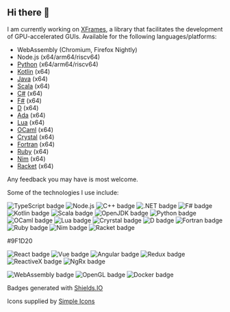 ## Hi there 👋

I am currently working on [XFrames](https://github.com/xframes-project/xframes), a library that facilitates the development of GPU-accelerated GUIs. Available for the following languages/platforms:

- WebAssembly (Chromium, Firefox Nightly)
- Node.js (x64/arm64/riscv64)
- [Python](https://github.com/xframes-project/xframes-python) (x64/arm64/riscv64)
- [Kotlin](https://github.com/xframes-project/xframes-kotlin) (x64)
- [Java](https://github.com/xframes-project/xframes-java) (x64)
- [Scala](https://github.com/xframes-project/xframes-scala) (x64)
- [C#](https://github.com/xframes-project/xframes-csharp) (x64)
- [F#](https://github.com/xframes-project/xframes-fsharp) (x64)
- [D](https://github.com/xframes-project/xframes-dlang) (x64)
- [Ada](https://github.com/xframes-project/xframes-ada) (x64)
- [Lua](https://github.com/xframes-project/xframes-lua) (x64)
- [OCaml](https://github.com/xframes-project/xframes-ada) (x64)
- [Crystal](https://github.com/xframes-project/xframes-crystal) (x64)
- [Fortran](https://github.com/xframes-project/xframes-fortran) (x64)
- [Ruby](https://github.com/xframes-project/xframes-ruby) (x64)
- [Nim](https://github.com/xframes-project/xframes-nim) (x64)
- [Racket](https://github.com/xframes-project/xframes-racket) (x64)

Any feedback you may have is most welcome.

Some of the technologies I use include:

![TypeScript badge](https://img.shields.io/badge/-TypeScript-3178c6?logo=typescript&logoColor=white&logoSize=25)
![Node.js](https://img.shields.io/badge/-Node.js-80BD02?logo=nodedotjs&logoColor=black)
![C++ badge](https://img.shields.io/badge/-C++-0180CD?logo=cplusplus&logoColor=white&logoSize=25)
![.NET badge](https://img.shields.io/badge/-.NET-512BD4?logo=dotnet&logoColor=white&logoSize=25)
![F# badge](https://img.shields.io/badge/-F%23-378BBA?logo=fsharp&logoColor=white)
![Kotlin badge](https://img.shields.io/badge/-Kotlin-B521E8?logo=kotlin&logoColor=white&logoSize=25)
![Scala badge](https://img.shields.io/badge/-Scala-E02023?logo=scala&logoColor=white&logoSize=25)
![OpenJDK badge](https://img.shields.io/badge/-Java-056378?logo=openjdk&logoColor=black)
![Python badge](https://img.shields.io/badge/-Python-FEC007?logo=python&logoColor=0176BC&logoSize=25)
![OCaml badge](https://img.shields.io/badge/-OCaml-EC6813?logo=ocaml&logoColor=484444&logoSize=25)
![Lua badge](https://img.shields.io/badge/-Lua-2C2D72?logo=lua&logoColor=FFFFFF&logoSize=25)
![Cryrstal badge](https://img.shields.io/badge/-Crystal-000000?logo=crystal&logoColor=FFFFFF&logoSize=25)
![D badge](https://img.shields.io/badge/-Dlang-B03931?logo=d&logoColor=FFFFFF&logoSize=25)
![Fortran badge](https://img.shields.io/badge/-Fortran-734F96?logo=fortran&logoColor=FFFFFF&logoSize=25)
![Ruby badge](https://img.shields.io/badge/-Ruby-CC342D?logo=ruby&logoColor=FFFFFF&logoSize=25)
![Nim badge](https://img.shields.io/badge/-Nim-1e202a?logo=nim&logoColor=FFE953&logoSize=25)
![Racket badge](https://img.shields.io/badge/-Racket-9F1D20?logo=nim&logoColor=FFFFFF&logoSize=25)

#9F1D20

![React badge](https://img.shields.io/badge/-ReactJs-61DAFB?logo=react&logoColor=black&logoWidth=25)
![Vue badge](https://img.shields.io/badge/-Vue.js-35495E?logo=vuedotjs&logoColor=41B883)
![Angular badge](https://img.shields.io/badge/-Angular-C64638?logo=vuedotjs&logoColor=white)
![Redux badge](https://img.shields.io/badge/-Redux-764ABC?logo=redux&logoColor=white)
![ReactiveX badge](https://img.shields.io/badge/-ReactiveX-E60090?logo=reactivex&logoColor=white)
![NgRx badge](https://img.shields.io/badge/-NgRx-4C2075?logo=reactivex&logoColor=white)

![WebAssembly badge](https://img.shields.io/badge/-WebAssembly-654FF0?logo=webassembly&logoColor=white)
![OpenGL badge](https://img.shields.io/badge/-OpenGL-5487B2?logo=opengl&logoColor=white)
![Docker badge](https://img.shields.io/badge/-Docker-2597EE?logo=docker&logoColor=black)

Badges generated with [Shields.IO](https://shields.io/badges)

Icons supplied by [Simple Icons](https://simpleicons.org/)
